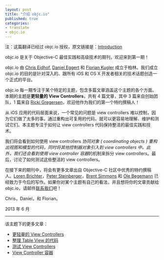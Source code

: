 ```yaml
---
layout: post
title: "介绍 objc.io"
published: true
categories:
- translate
- objc.io
---
```


<p id="state">注：这篇翻译已经过 objc.io 授权，原文链接是：<a href="http://www.objc.io/issue-1/introduction.html" title="Introduction">Introduction</a></p>

objc.io 是关于 Objective-C 最佳实践和高级技术的期刊，欢迎来到第一期！

objc.io 由 [Chris Eidhof][1], [Daniel Eggert][2] 和 [Florian Kugler][3] 成立于柏林。我们成立 objc.io 的目的是针对深入的、跟所有 iOS 和 OS X 开发者相关的技术话题创造一个正式的平台。

objc.io 每一期专注于某个特定的主题，包含多篇文章涵盖这个主题的各个方面。本期的主题是**更轻量的 View Controllers**，共有 4 篇文章，其中 3 篇来自创始团队，1 篇来自 [Ricki Gregersen][4]，欢迎他作为我们的第一个特约撰稿人！

从 iOS 应用的代码层面来说，一个常见的问题是 view controllers 难以控制，因为它们做了太多的事。通过重构出可复用的代码，就可以更容易地理解、维护和测试它们。本主题专注于如何让 view controllers 代码保持整洁的最佳实践和技术。

我们将会看到如何使用 view controllers *协同对象 ( coordinating objects ) *重构出视图和模型的代码，同时将其他控制器对象引入到 view controllers 中。此外，我们还会看到使用* view controller 容器*的机制来拆分 view controllers。最后，讨论了如何测试这些整洁的 view controllers。

在接下来的期刊中，将会有更多文章出自 Objective-C 社区中优秀的特约撰稿人。[Loren Brichter][5]，[Peter Steinberger][6]，[Brent Simmons][7] 和 [Ole Begemann][8] 已经致力于今后的写作。如果你对某个主题有自己的看法，并且想将你的文章贡献给 objc.io，请邮件[联系我们][9]吧！

Chris，Daniel，和 Florian。

<p class="date">2013 年 6 月</p>

------

该主题下的更多文章：

- [更轻量的 View Controllers][10]
- [整理 Table View 的代码][11]
- [测试 View Controllers][12]
- [View Controller 容器][13]

[1]: https://twitter.com/chriseidhof
[2]: https://twitter.com/danielboedewadt
[3]: https://twitter.com/floriankugler
[4]: https://twitter.com/rickigregersen
[5]: https://twitter.com/lorenb
[6]: https://twitter.com/steipete
[7]: https://twitter.com/brentsimmons
[8]: https://twitter.com/olebegemann
[9]: mailto:mail@objc.io
[10]: http://tang3w.com/translate/objc.io/2013/10/22/%E6%9B%B4%E8%BD%BB%E9%87%8F%E7%9A%84-view-controllers.html
[11]: http://tang3w.com/translate/objc.io/2013/10/23/%E6%95%B4%E7%90%86-table-view-%E7%9A%84%E4%BB%A3%E7%A0%81.html
[12]: http://tang3w.com/translate/objc.io/2013/10/24/%E6%B5%8B%E8%AF%95-view-controllers.html
[13]: http://tang3w.com/translate/objc.io/2013/10/28/view-controller-%E5%AE%B9%E5%99%A8.html
